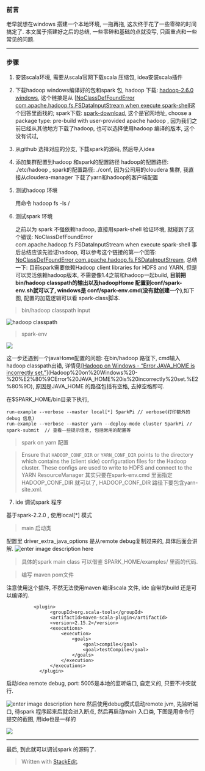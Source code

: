 ### 前言
老早就想在windows 搭建一个本地环境, 一拖再拖, 这次终于花了一些零碎的时间搞定了. 本文属于搭建好之后的总结,  一些零碎和基础的点就没写, 只画重点和一些常见的问题. 

---

### 步骤
1. 安装scala环境, 需要从scala官网下载scala 压缩包, idea安装scala插件
2. 下载hadoop windows编译好的包和spark 包, hadoop 下载: [hadoop-2.6.0 windows](http://www.barik.net/archive/2015/01/19/172716/), 这个链接是从 [[NoClassDefFoundError com.apache.hadoop.fs.FSDataInputStream when execute spark-shell](https://stackoverflow.com/questions/30906412/noclassdeffounderror-com-apache-hadoop-fs-fsdatainputstream-when-execute-spark-s)这个回答里面找的; spark下载: [spark-download](https://spark.apache.org/downloads.html), 这个是官网地址, choose a package type: pre-build with user-provided apache hadoop , 因为我们之前已经从其他地方下载了hadoop, 也可以选择使用hadoop 编译的版本, 这个没有试过, 
3.  从github 选择对应的分支, 下载spark的源码, 然后导入idea
4. 添加集群配置到hadoop 和spark的配置路径
	hadoop的配置路径: ./etc/hadoop , spark的配置路径: ./conf, 因为公司用的cloudera 集群, 我直接从cloudera-manager 下载了yarn和hadoop的客户端配置

5. 测试hadoop 环境

	用命令 hadoop fs -ls /
6. 测试spark 环境

	之前以为 spark 不强依赖hadoop, 直接用spark-shell 验证环境, 就碰到了这个错误: NoClassDefFoundError com.apache.hadoop.fs.FSDataInputStream when execute spark-shell 事后总结应该先验证hadoop, 可以参考这个链接的第一个回答: [NoClassDefFoundError com.apache.hadoop.fs.FSDataInputStream](%5BNoClassDefFoundError%20com.apache.hadoop.fs.FSDataInputStream%20when%20execute%20spark-shell%5D%28https://stackoverflow.com/questions/30906412/noclassdeffounderror-com-apache-hadoop-fs-fsdatainputstream-when-execute-spark-s%29),  总结一下: 目前spark需要依赖Hadoop client libraries for HDFS and YARN,  但是可以灵活依赖hadoop版本, 不需要像1.4之前和hadoop一起build, **目前把 bin/hadoop classpath的输出以及hadoopHome 配置到conf/spark-env.sh就可以了, windows是 conf/spark-env.cmd(没有就创建一个)**,如下图, 配置的加载逻辑可以看 spark-class脚本.
>	bin/hadoop classpath input

![hadoop classpath](https://drive.google.com/uc?id=1Mjm78ZLoSMzIpoegwPIaaIdxb0JO0Pvx)

> spark-env

![](https://drive.google.com/uc?id=1CZ8yTmYyNkv6MkvHHM4ZR5JX0Tx-A7Ha)

这一步还遇到一个javaHome配置的问题: 在bin/hadoop 路径下, cmd输入hadoop classpath出错, 详情见[[Hadoop on Windows - “Error JAVA_HOME is incorrectly set.”](https://stackoverflow.com/questions/31621032/hadoop-on-windows-error-java-home-is-incorrectly-set)](Hadoop%20on%20Windows%20-%20%E2%80%9CError%20JAVA_HOME%20is%20incorrectly%20set.%E2%80%9D), 原因是JAVA_HOME 的路径包括有空格, 去掉空格即可.

在$SPARK_HOME/bin目录下执行, 

```
run-example --verbose --master local[*] SparkPi // verbose(打印额外的debug 信息)
run-example --verbose --master yarn --deploy-mode cluster SparkPi // 
spark-submit  // 查看一些提示信息, 包括常用的配置等
```

> spark on yarn 配置

> Ensure that `HADOOP_CONF_DIR` or `YARN_CONF_DIR` points to the directory 
which contains the (client side) configuration files for the Hadoop cluster. These configs are used to write to HDFS and connect to the YARN ResourceManager
其实只要在spark-env.cmd 里面指定 HADOOP_CONF_DIR 就可以了, HADOOP_CONF_DIR 路径下要包含yarn-site.xml.


7. ide 调试spark 程序

基于spark-2.2.0 , 使用local[*] 模式

> main 启动类

配置里 driver_extra_java_options 是从remote debug复制过来的, 具体后面会讲解.
![enter image description here](https://drive.google.com/uc?id=1ymtejwlzml7ub5b6uYB0A_BmJqZEz9LS)

> 具体的spark main class 可以借鉴 SPARK_HOME/examples/ 里面的代码.

> 编写 maven pom文件

注意使用这个插件, 不然无法使用maven 编译scala 文件, ide 自带的build 还是可以编译的.
```
		  <plugin>
                <groupId>org.scala-tools</groupId>
                <artifactId>maven-scala-plugin</artifactId>
                <version>2.15.2</version>
                <executions>
                    <execution>
                        <goals>
                            <goal>compile</goal>
                            <goal>testCompile</goal>
                        </goals>
                    </execution>
                </executions>
            </plugin>
```


 启动idea remote debug, port: 5005是本地的监听端口, 自定义的, 只要不冲突就行. 

![enter image description here](https://drive.google.com/uc?id=1OFfFTLlOSuTX6kgGGWqzK9GiFRZ5wAKn)
然后使用debug模式启动remote jvm,  先监听端口, 待spark 程序起来后就会进入断点, 然后再启动main 入口类, 下图是用命令行提交的截图, 用ide也是一样的

![](https://drive.google.com/uc?id=1EJmhS5q2AcLDxnpko7_MCg6J3GVKdpoB)

---

最后, 到此就可以调试spark 的源码了.

> Written with [StackEdit](https://stackedit.io/).
<!--stackedit_data:
eyJoaXN0b3J5IjpbLTE5MzY4NTk5ODcsMTE0MTExOTIyNiwxMT
E2NTk3NzQ5XX0=
-->